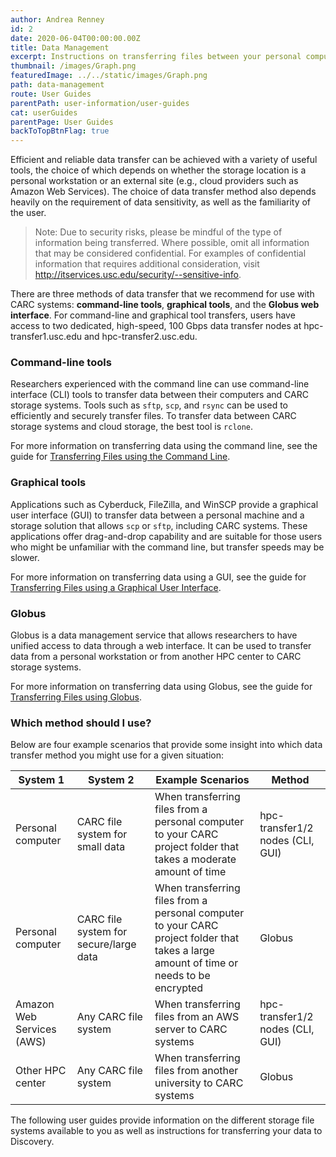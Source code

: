 ```yaml
---
author: Andrea Renney
id: 2
date: 2020-06-04T00:00:00.00Z
title: Data Management
excerpt: Instructions on transferring files between your personal computer and CARC systems, and information on our file systems.
thumbnail: /images/Graph.png
featuredImage: ../../static/images/Graph.png
path: data-management
route: User Guides
parentPath: user-information/user-guides
cat: userGuides
parentPage: User Guides
backToTopBtnFlag: true
---
```


Efficient and reliable data transfer can be achieved with a variety of useful tools, the choice of which depends on whether the storage location is a personal workstation or an external site (e.g., cloud providers such as Amazon Web Services). The choice of data transfer method also depends heavily on the requirement of data sensitivity, as well as the familiarity of the user.

> Note: Due to security risks, please be mindful of the type of information being transferred. Where possible, omit all information that may be considered confidential. For examples of confidential information that requires additional consideration, visit http://itservices.usc.edu/security/--sensitive-info.

There are three methods of data transfer that we recommend for use with CARC systems: **command-line tools**, **graphical tools**, and the **Globus web interface**. For command-line and graphical tool transfers, users have access to two dedicated, high-speed, 100 Gbps data transfer nodes at hpc-transfer1.usc.edu and hpc-transfer2.usc.edu.

### Command-line tools

Researchers experienced with the command line can use command-line interface (CLI) tools to transfer data between their computers and CARC storage systems. Tools such as `sftp`, `scp`, and `rsync` can be used to efficiently and securely transfer files. To transfer data between CARC storage systems and cloud storage, the best tool is `rclone`.

For more information on transferring data using the command line, see the guide for [Transferring Files using the Command Line](/user-information/user-guides/data-management/transferring-files-command-line).

### Graphical tools

Applications such as Cyberduck, FileZilla, and WinSCP provide a graphical user interface (GUI) to transfer data between a personal machine and a storage solution that allows `scp` or `sftp`, including CARC systems. These applications offer drag-and-drop capability and are suitable for those users who might be unfamiliar with the command line, but transfer speeds may be slower.

For more information on transferring data using a GUI, see the guide for [Transferring Files using a Graphical User Interface](/user-information/user-guides/data-management/transferring-files-gui).

### Globus

Globus is a data management service that allows researchers to have unified access to data through a web interface. It can be used to transfer data from a personal workstation or from another HPC center to CARC storage systems.

For more information on transferring data using Globus, see the guide for [Transferring Files using Globus](/user-information/user-guides/data-management/transferring-files-globus).

### Which method should I use?

Below are four example scenarios that provide some insight into which data transfer method you might use for a given situation:

| System 1 | System 2 | Example Scenarios | Method |
|-|-|-|-|
| Personal computer | CARC file system for small data | When transferring files from a personal computer to your CARC project folder that takes a moderate amount of time  | hpc-transfer1/2 nodes (CLI, GUI) |
| Personal computer | CARC file system for secure/large data | When transferring files from a personal computer to your CARC project folder that takes a large amount of time or needs to be encrypted | Globus |
| Amazon Web Services (AWS) | Any CARC file system | When transferring files from an AWS server to CARC systems | hpc-transfer1/2 nodes (CLI, GUI) |
| Other HPC center | Any CARC file system | When transferring files from another university to CARC systems | Globus |

The following user guides provide information on the different storage file systems available to you as well as instructions for transferring your data to Discovery.
